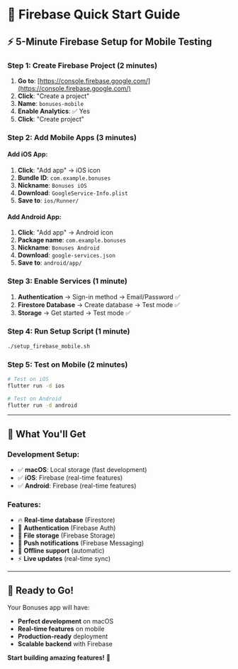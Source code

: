 # 🚀 Firebase Quick Start Guide

## ⚡ **5-Minute Firebase Setup for Mobile Testing**

### **Step 1: Create Firebase Project** (2 minutes)
1. **Go to**: [https://console.firebase.google.com/](https://console.firebase.google.com/)
2. **Click**: "Create a project"
3. **Name**: `bonuses-mobile`
4. **Enable Analytics**: ✅ Yes
5. **Click**: "Create project"

### **Step 2: Add Mobile Apps** (3 minutes)

#### **Add iOS App:**
1. **Click**: "Add app" → iOS icon
2. **Bundle ID**: `com.example.bonuses`
3. **Nickname**: `Bonuses iOS`
4. **Download**: `GoogleService-Info.plist`
5. **Save to**: `ios/Runner/`

#### **Add Android App:**
1. **Click**: "Add app" → Android icon
2. **Package name**: `com.example.bonuses`
3. **Nickname**: `Bonuses Android`
4. **Download**: `google-services.json`
5. **Save to**: `android/app/`

### **Step 3: Enable Services** (1 minute)
1. **Authentication** → Sign-in method → Email/Password ✅
2. **Firestore Database** → Create database → Test mode ✅
3. **Storage** → Get started → Test mode ✅

### **Step 4: Run Setup Script** (1 minute)
```bash
./setup_firebase_mobile.sh
```

### **Step 5: Test on Mobile** (2 minutes)
```bash
# Test on iOS
flutter run -d ios

# Test on Android
flutter run -d android
```

---

## 🎯 **What You'll Get**

### **Development Setup:**
- ✅ **macOS**: Local storage (fast development)
- ✅ **iOS**: Firebase (real-time features)
- ✅ **Android**: Firebase (real-time features)

### **Features:**
- 🔥 **Real-time database** (Firestore)
- 🔐 **Authentication** (Firebase Auth)
- 📁 **File storage** (Firebase Storage)
- 📱 **Push notifications** (Firebase Messaging)
- 🔄 **Offline support** (automatic)
- ⚡ **Live updates** (real-time sync)

---

## 🚀 **Ready to Go!**

Your Bonuses app will have:
- **Perfect development** on macOS
- **Real-time features** on mobile
- **Production-ready** deployment
- **Scalable backend** with Firebase

**Start building amazing features!** 🎉
